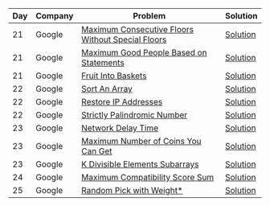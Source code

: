 | Day | Company | Problem                                                                                                                                | Solution                                                                                                                                         |
| --- | ------- | -------------------------------------------------------------------------------------------------------------------------------------- | ------------------------------------------------------------------------------------------------------------------------------------------------ |
| 21  | Google  | [Maximum Consecutive Floors Without Special Floors ](https://leetcode.com/problems/maximum-consecutive-floors-without-special-floors/) | [Solution](https://github.com/vickyguptaa7/6_Companies_30_Days_Challenge/blob/main/Google/Maximum_Consecutive_Floors_Without_Special_Floors.cpp) |
| 21  | Google  | [Maximum Good People Based on Statements ](https://leetcode.com/problems/maximum-good-people-based-on-statements/)                     | [Solution](https://github.com/vickyguptaa7/6_Companies_30_Days_Challenge/blob/main/Google/Maximum_Good_People_Based_on_Statements.cpp)           |
| 21  | Google  | [Fruit Into Baskets ](https://leetcode.com/problems/fruit-into-baskets/)                                                               | [Solution](https://github.com/vickyguptaa7/6_Companies_30_Days_Challenge/blob/main/Google/Fruit_Into_Baskets.cpp)                                |
| 22  | Google  | [Sort An Array ](https://leetcode.com/problems/sort-an-array/)                                                                         | [Solution](https://github.com/vickyguptaa7/6_Companies_30_Days_Challenge/blob/main/Google/Sort_An_Array.cpp)                                     |
| 22  | Google  | [ Restore IP Addresses ](https://leetcode.com/problems/restore-ip-addresses/)                                                          | [Solution](https://github.com/vickyguptaa7/6_Companies_30_Days_Challenge/blob/main/Google/Restore_IP_Addresses.cpp)                              |
| 22  | Google  | [ Strictly Palindromic Number ](https://leetcode.com/problems/restore-ip-addresses/)                                                   | [Solution](https://github.com/vickyguptaa7/6_Companies_30_Days_Challenge/blob/main/Google/Strictly_Palindromic_Number.cpp)                       |
| 23  | Google  | [ Network Delay Time ](https://leetcode.com/problems/network-delay-time/)                                                              | [Solution](https://github.com/vickyguptaa7/6_Companies_30_Days_Challenge/blob/main/Google/Network_Delay_Time.cpp)                                |
| 23  | Google  | [ Maximum Number of Coins You Can Get ](https://leetcode.com/problems/maximum-number-of-coins-you-can-get/)                            | [Solution](https://github.com/vickyguptaa7/6_Companies_30_Days_Challenge/blob/main/Google/Maximum_Number_of_Coins_You_Can_Get.cpp)               |
| 23  | Google  | [ K Divisible Elements Subarrays ](https://leetcode.com/problems/k-divisible-elements-subarrays/)                                      | [Solution](https://github.com/vickyguptaa7/6_Companies_30_Days_Challenge/blob/main/Google/K_Divisible_Elements_Subarrays.cpp)                    |
| 24  | Google  | [ Maximum Compatibility Score Sum ](https://leetcode.com/problems/maximum-compatibility-score-sum/)                                    | [Solution](https://github.com/vickyguptaa7/6_Companies_30_Days_Challenge/blob/main/Google/Maximum_Compatibility_Score_Sum.cpp)                    |
| 25  | Google  | [ Random Pick with Weight* ](https://leetcode.com/problems/random-pick-with-weight/)                                    | [Solution](https://github.com/vickyguptaa7/6_Companies_30_Days_Challenge/blob/main/Google/Random_Pick_with_Weight.cpp)                    |

